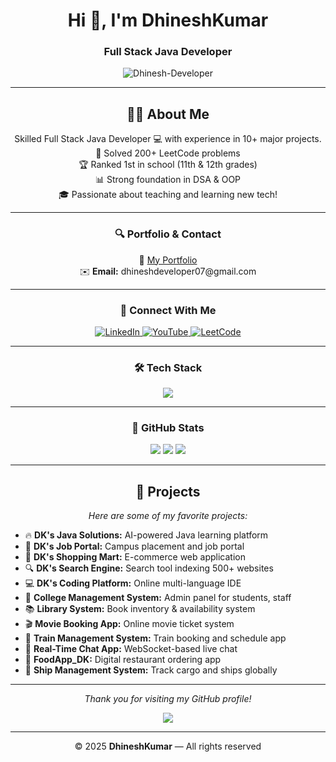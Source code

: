 <h1 align="center">Hi 👋, I'm DhineshKumar</h1>
<h3 align="center">Full Stack Java Developer</h3>

<p align="center">
  <img src="https://komarev.com/ghpvc/?username=Dhinesh-Developer&label=Profile%20views&color=0e75b6&style=flat" alt="Dhinesh-Developer" />
</p>

---

<h2 align="center">👨‍💻 About Me</h2>
<p align="center">
  Skilled Full Stack Java Developer 💻 with experience in 10+ major projects.<br>
  🚀 Solved 200+ LeetCode problems<br>
  🏆 Ranked 1st in school (11th & 12th grades)<br>
  📊 Strong foundation in DSA & OOP<br>
  🎓 Passionate about teaching and learning new tech!
</p>

---

<h3 align="center">🔍 Portfolio & Contact</h3>
<p align="center">
  📏 <a href="https://dhinesh3369.neocities.org/DhineshKumar/portfolio/dk" target="_blank">My Portfolio</a><br>
  ✉️ <strong>Email:</strong> dhineshdeveloper07@gmail.com
</p>

---

<h3 align="center">👥 Connect With Me</h3>
<p align="center">
  <a href="https://linkedin.com/in/dhineshkumar m" target="_blank">
    <img src="https://skillicons.dev/icons?i=linkedin" alt="LinkedIn" />
  </a>
  <a href="https://www.youtube.com/c/dhineshdeveloper07" target="_blank">
    <img src="https://skillicons.dev/icons?i=youtube" alt="YouTube" />
  </a>
  <a href="https://www.leetcode.com/dhineshdeveloper_07" target="_blank">
    <img src="https://skillicons.dev/icons?i=leetcode" alt="LeetCode" />
  </a>
</p>

---

<h3 align="center">🛠️ Tech Stack</h3>
<p align="center">
  <img src="https://skillicons.dev/icons?i=java,spring,hibernate,javascript,react,html,css,bootstrap,go,mysql,postgres,git,docker,azure" />
</p>

---

<h3 align="center">🔄 GitHub Stats</h3>
<p align="center">
  <img src="https://github-readme-stats.vercel.app/api?username=Dhinesh-Developer&show_icons=true&theme=tokyonight" />
  <img src="https://github-readme-streak-stats.herokuapp.com?user=Dhinesh-Developer&theme=tokyonight&hide_border=false" />
  <img src="https://github-readme-stats.vercel.app/api/top-langs/?username=Dhinesh-Developer&layout=compact&theme=tokyonight" />
</p>

---

<h2 align="center">🚀 Projects</h2>
<p align="center">
<em>Here are some of my favorite projects:</em>
</p>

<ul>
  <li>🔥 <strong>DK's Java Solutions:</strong> AI-powered Java learning platform</li>
  <li>💼 <strong>DK's Job Portal:</strong> Campus placement and job portal</li>
  <li>🛒 <strong>DK's Shopping Mart:</strong> E-commerce web application</li>
  <li>🔍 <strong>DK's Search Engine:</strong> Search tool indexing 500+ websites</li>
  <li>💻 <strong>DK's Coding Platform:</strong> Online multi-language IDE</li>
  <li>🏫 <strong>College Management System:</strong> Admin panel for students, staff</li>
  <li>📚 <strong>Library System:</strong> Book inventory & availability system</li>
  <li>🎬 <strong>Movie Booking App:</strong> Online movie ticket system</li>
  <li>🚄 <strong>Train Management System:</strong> Train booking and schedule app</li>
  <li>💬 <strong>Real-Time Chat App:</strong> WebSocket-based live chat</li>
  <li>🍔 <strong>FoodApp_DK:</strong> Digital restaurant ordering app</li>
  <li>🚢 <strong>Ship Management System:</strong> Track cargo and ships globally</li>
</ul>

---

<p align="center">
  <i>Thank you for visiting my GitHub profile!</i>
</p>

<p align="center">
  <img src="https://readme-typing-svg.demolab.com?font=Fira+Code&weight=500&pause=1000&center=true&width=435&lines=Java+Developer;Spring+Boot+Expert;React+Frontend+Dev;DSA+%7C+Problem+Solver" />
</p>

---

<p align="center">
  © 2025 <strong>DhineshKumar</strong> — All rights reserved
</p>

